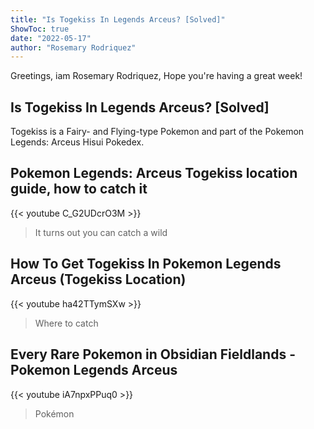 ```yaml
---
title: "Is Togekiss In Legends Arceus? [Solved]"
ShowToc: true 
date: "2022-05-17"
author: "Rosemary Rodriquez" 
---
```


Greetings, iam Rosemary Rodriquez, Hope you're having a great week!
## Is Togekiss In Legends Arceus? [Solved]
 Togekiss is a Fairy- and Flying-type Pokemon and part of the Pokemon Legends: Arceus Hisui Pokedex.

## Pokemon Legends: Arceus Togekiss location guide, how to catch it
{{< youtube C_G2UDcrO3M >}}
>It turns out you can catch a wild 

## How To Get Togekiss In Pokemon Legends Arceus (Togekiss Location)
{{< youtube ha42TTymSXw >}}
>Where to catch 

## Every Rare Pokemon in Obsidian Fieldlands - Pokemon Legends Arceus
{{< youtube iA7npxPPuq0 >}}
>Pokémon 

